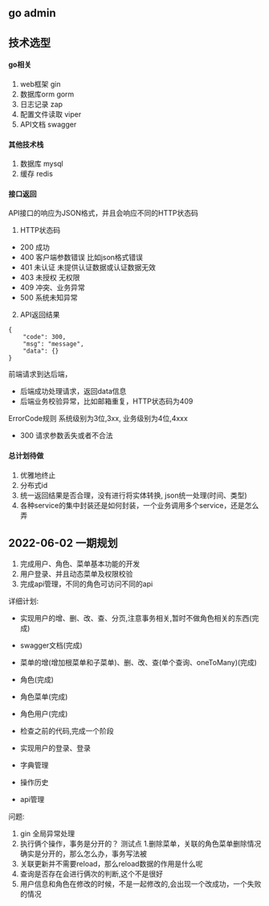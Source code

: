 ## go admin

## 技术选型

#### go相关

1. web框架 gin
2. 数据库orm gorm
3. 日志记录 zap
4. 配置文件读取 viper
5. API文档 swagger

#### 其他技术栈

1. 数据库 mysql
2. 缓存 redis

#### 接口返回

API接口的响应为JSON格式，并且会响应不同的HTTP状态码

1. HTTP状态码

- 200 成功
- 400 客户端参数错误 比如json格式错误
- 401 未认证 未提供认证数据或认证数据无效
- 403 未授权 无权限
- 409 冲突、业务异常
- 500 系统未知异常

2. API返回结果

```
{
    "code": 300,
    "msg": "message",
    "data": {}
}
```
前端请求到达后端，

- 后端成功处理请求，返回data信息
- 后端业务校验异常，比如邮箱重复，HTTP状态码为409

ErrorCode规则 系统级别为3位,3xx, 业务级别为4位,4xxx
- 300 请求参数丢失或者不合法

#### 总计划待做

1. 优雅地终止
2. 分布式id
3. 统一返回结果是否合理，没有进行将实体转换, json统一处理(时间、类型)
4. 各种service的集中封装还是如何封装，一个业务调用多个service，还是怎么弄


## 2022-06-02 一期规划

1. 完成用户、角色、菜单基本功能的开发
2. 用户登录、并且动态菜单及权限校验
3. 完成api管理，不同的角色可访问不同的api

详细计划:

- 实现用户的增、删、改、查、分页,注意事务相关,暂时不做角色相关的东西(完成)
- swagger文档(完成)
- 菜单的增(增加根菜单和子菜单)、删、改、查(单个查询、oneToMany)(完成)
- 角色(完成)
- 角色菜单(完成)
- 角色用户(完成)

- 检查之前的代码,完成一个阶段

- 实现用户的登录、登录
- 字典管理
- 操作历史
- api管理

问题:

1. gin 全局异常处理
2. 执行俩个操作，事务是分开的？ 测试点 1.删除菜单，关联的角色菜单删除情况 确实是分开的，那么怎么办，事务写法被
3. 关联更新并不需要reload，那么reload数据的作用是什么呢
4. 查询是否存在会进行俩次的判断,这个不是很好
5. 用户信息和角色在修改的时候，不是一起修改的,会出现一个改成功，一个失败的情况



